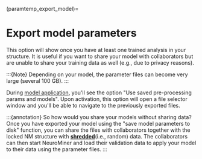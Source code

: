 (paramtemp_export_model)=
# Export model parameters

This option will show once you have at least one trained analysis in your structure. It is useful if you want to share your model with collaborators but are unable to share your training data as well (e.g., due to privacy reasons). 

:::{Note}
Depending on your model, the parameter files can become very large (several 100 GB). 
:::

During [model application](OOCV_analysis), you'll see the option "Use saved pre-processing params and models". Upon activation, this option will open a file selector window and you'll be able to navigate to the previously exported files.

:::{annotation} So how would you share your models without sharing data?
 Once you have exported your model using the "save model parameters to disk" function, you can share the files with collaborators together with the locked NM structure with [**shredded**](OOCV_analysis)(i.e., random) data. The collaborators can then start NeuroMiner and load their validation data to apply your model to their data using the parameter files. 
:::